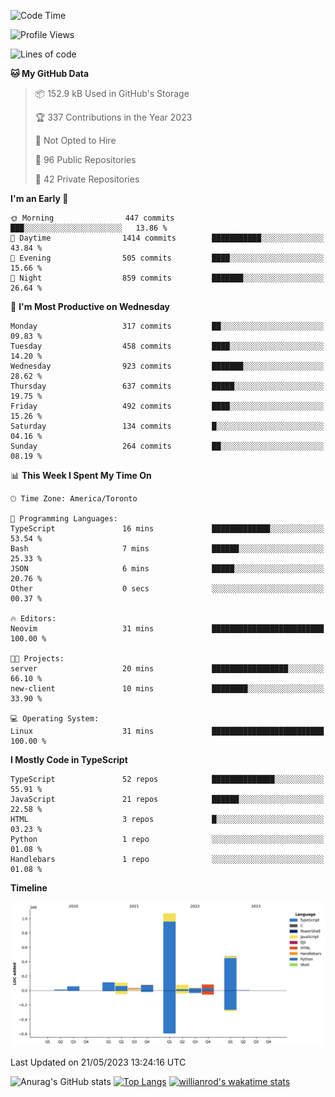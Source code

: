 <!--START_SECTION:waka-->
![Code Time](http://img.shields.io/badge/Code%20Time-343%20hrs%2015%20mins-blue)

![Profile Views](http://img.shields.io/badge/Profile%20Views-0-blue)

![Lines of code](https://img.shields.io/badge/From%20Hello%20World%20I%27ve%20Written-2.1%20million%20lines%20of%20code-blue)

**🐱 My GitHub Data** 

> 📦 152.9 kB Used in GitHub's Storage 
 > 
> 🏆 337 Contributions in the Year 2023
 > 
> 🚫 Not Opted to Hire
 > 
> 📜 96 Public Repositories 
 > 
> 🔑 42 Private Repositories 
 > 
**I'm an Early 🐤** 

```text
🌞 Morning                447 commits         ███░░░░░░░░░░░░░░░░░░░░░░   13.86 % 
🌆 Daytime                1414 commits        ███████████░░░░░░░░░░░░░░   43.84 % 
🌃 Evening                505 commits         ████░░░░░░░░░░░░░░░░░░░░░   15.66 % 
🌙 Night                  859 commits         ███████░░░░░░░░░░░░░░░░░░   26.64 % 
```
📅 **I'm Most Productive on Wednesday** 

```text
Monday                   317 commits         ██░░░░░░░░░░░░░░░░░░░░░░░   09.83 % 
Tuesday                  458 commits         ████░░░░░░░░░░░░░░░░░░░░░   14.20 % 
Wednesday                923 commits         ███████░░░░░░░░░░░░░░░░░░   28.62 % 
Thursday                 637 commits         █████░░░░░░░░░░░░░░░░░░░░   19.75 % 
Friday                   492 commits         ████░░░░░░░░░░░░░░░░░░░░░   15.26 % 
Saturday                 134 commits         █░░░░░░░░░░░░░░░░░░░░░░░░   04.16 % 
Sunday                   264 commits         ██░░░░░░░░░░░░░░░░░░░░░░░   08.19 % 
```


📊 **This Week I Spent My Time On** 

```text
🕑︎ Time Zone: America/Toronto

💬 Programming Languages: 
TypeScript               16 mins             █████████████░░░░░░░░░░░░   53.54 % 
Bash                     7 mins              ██████░░░░░░░░░░░░░░░░░░░   25.33 % 
JSON                     6 mins              █████░░░░░░░░░░░░░░░░░░░░   20.76 % 
Other                    0 secs              ░░░░░░░░░░░░░░░░░░░░░░░░░   00.37 % 

🔥 Editors: 
Neovim                   31 mins             █████████████████████████   100.00 % 

🐱‍💻 Projects: 
server                   20 mins             █████████████████░░░░░░░░   66.10 % 
new-client               10 mins             ████████░░░░░░░░░░░░░░░░░   33.90 % 

💻 Operating System: 
Linux                    31 mins             █████████████████████████   100.00 % 
```

**I Mostly Code in TypeScript** 

```text
TypeScript               52 repos            ██████████████░░░░░░░░░░░   55.91 % 
JavaScript               21 repos            ██████░░░░░░░░░░░░░░░░░░░   22.58 % 
HTML                     3 repos             █░░░░░░░░░░░░░░░░░░░░░░░░   03.23 % 
Python                   1 repo              ░░░░░░░░░░░░░░░░░░░░░░░░░   01.08 % 
Handlebars               1 repo              ░░░░░░░░░░░░░░░░░░░░░░░░░   01.08 % 
```



**Timeline**

![Lines of Code chart](https://raw.githubusercontent.com/wise-introvert/wise-introvert/master/assets/bar_graph.png)


 Last Updated on 21/05/2023 13:24:16 UTC
<!--END_SECTION:waka-->

![Anurag's GitHub stats](https://github-readme-stats.vercel.app/api?username=wise-introvert&count_private=true&show_icons=true)
[![Top Langs](https://github-readme-stats.vercel.app/api/top-langs/?username=wise-introvert&langs_count=10)](https://github.com/anuraghazra/github-readme-stats)
[![willianrod's wakatime stats](https://github-readme-stats.vercel.app/api/wakatime?username=wiseintrovert)](https://github.com/anuraghazra/github-readme-stats)
